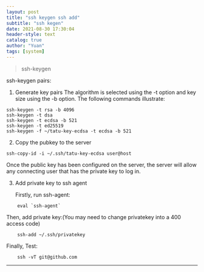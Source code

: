 ```yaml
---
layout: post
title: "ssh keygen ssh add"
subtitle: "ssh kegen"
date: 2021-08-30 17:30:04
header-style: text
catalog: true
author: "Yuan"
tags: [system]
---
```


>ssh-keygen

ssh-keygen pairs:

1. Generate key pairs
   The algorithm is selected using the -t option and key size using the -b option. The following commands illustrate:
```
ssh-keygen -t rsa -b 4096 
ssh-keygen -t dsa 
ssh-keygen -t ecdsa -b 521 
ssh-keygen -t ed25519
ssh-keygen -f ~/tatu-key-ecdsa -t ecdsa -b 521
```

2. Copy the pubkey to the server
```
ssh-copy-id -i ~/.ssh/tatu-key-ecdsa user@host
```
   Once the public key has been configured on the server, the server will allow any connecting user that has the private key to log in.

3. Add private key to ssh agent

   Firstly, run ssh-agent:<br>
```
    eval `ssh-agent`
```
   Then, add private key:(You may need to change privatekey into a 400 access code)<br>
```
    ssh-add ~/.ssh/privatekey
```
   Finally, Test:
```
    ssh -vT git@github.com
```

---
